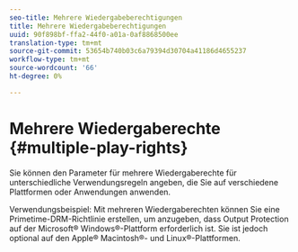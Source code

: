 ```yaml
---
seo-title: Mehrere Wiedergabeberechtigungen
title: Mehrere Wiedergabeberechtigungen
uuid: 90f898bf-ffa2-44f0-a01a-0af8868500ee
translation-type: tm+mt
source-git-commit: 53654b740b03c6a79394d30704a41186d4655237
workflow-type: tm+mt
source-wordcount: '66'
ht-degree: 0%

---
```



# Mehrere Wiedergaberechte {#multiple-play-rights}

Sie können den Parameter für mehrere Wiedergaberechte für unterschiedliche Verwendungsregeln angeben, die Sie auf verschiedene Plattformen oder Anwendungen anwenden.

Verwendungsbeispiel: Mit mehreren Wiedergaberechten können Sie eine Primetime-DRM-Richtlinie erstellen, um anzugeben, dass Output Protection auf der Microsoft® Windows®-Plattform erforderlich ist. Sie ist jedoch optional auf den Apple® Macintosh®- und Linux®-Plattformen.
